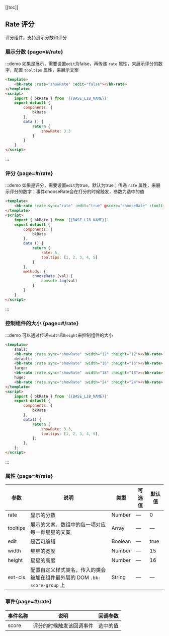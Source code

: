<script>
    import { bkRate } from '@'

    export default {
        components: {
            bkRate
        },
        data () {
            return {
                showRate: 3.3,
                rate: 5,
                tooltips: [1, 2, 3, 4, 5]
            }
        },
        methods: {
            chooseRate (val) {
                console.log(val)
            }
        }
    }
</script>

[[toc]]

## Rate 评分

评分组件，支持展示分数和评分

### 展示分数 {page=#/rate}

:::demo 如果是展示，需要设置`edit`为false，再传递 `rate` 属性，来展示评分的数字，配置 `tooltips` 属性，来展示文案

```html
<template>
    <bk-rate :rate="showRate" :edit="false"></bk-rate>
</template>
<script>
    import { bkRate } from '{{BASE_LIB_NAME}}'
    export default {
        components: {
            bkRate
        },
        data () {
            return {
                showRate: 3.3
            }
        }
    }
</script>
```
:::

### 评分 {page=#/rate}

:::demo 如果是评分，需要设置`edit`为true，默认为true；传递 `rate` 属性，来展示评分的数字；事件chooseRate会在打分的时候触发，参数为选中的值

```html
<template>
    <bk-rate :rate.sync="rate" :edit="true" @score="chooseRate" :tooltips="tooltips"></bk-rate>
</template>
<script>
    import { bkRate } from '{{BASE_LIB_NAME}}'
    export default {
        components: {
            bkRate
        },
        data () {
            return {
                rate: 5,
                tooltips: [1, 2, 3, 4, 5]
            }
        },
        methods: {
            chooseRate (val) {
                console.log(val)
            }
        }
    }
</script>
```
:::

### 控制组件的大小 {page=#/rate}

:::demo 可以通过传递`width`和`height`来控制组件的大小

```html
<template>
    small:
    <bk-rate :rate.sync="showRate" :width="12" :height="12"></bk-rate>
    default:
    <bk-rate :rate.sync="showRate" :width="16" :height="16"></bk-rate>
    large:
    <bk-rate :rate.sync="showRate" :width="18" :height="18"></bk-rate>
    huge:
    <bk-rate :rate.sync="showRate" :width="24" :height="24"></bk-rate>
</template>
<script>
    import { bkRate } from '{{BASE_LIB_NAME}}'
    export default {
        components: {
            bkRate
        },
        data() {
            return {
                showRate: 3.3,
                tooltips: [1, 2, 3, 4, 5],
            };
        },
    };
</script>
```

:::

### 属性 {page=#/rate}
| 参数 | 说明 | 类型 | 可选值 | 默认值 |
|------|------|------|------|------|
| rate | 显示的分数 | Number | — | 0 |
| tooltips | 展示的文案，数组中的每一项对应每一颗星星的文案 | Array | — | — |
| edit | 是否可编辑 | Boolean | — | true |
| width | 星星的宽度 | Number | — | 15 |
| height | 星星的高度 | Number | — | 16 |
| ext-cls | 配置自定义样式类名，传入的类会被加在组件最外层的 DOM `.bk-score-group` 上 | String | — | — |

### 事件{page=#/rate}
| 事件名称 | 说明 | 回调参数 |
|------|------|------|
| score | 评分的时候触发该回调事件 | 选中的值 |
